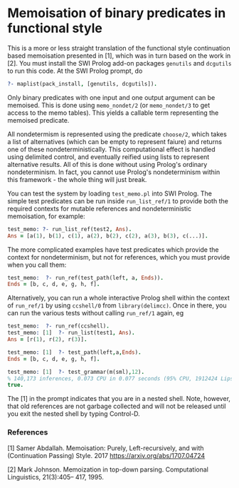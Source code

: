# Memoisation of binary predicates in functional style

This is a more or less straight translation of the functional style continuation
based memoisation presented in [1], which was in turn based on the work in [2].
You must install the SWI Prolog add-on packages `genutils` and `dcgutils` to run 
this code. At the SWI Prolog prompt, do

   ```prolog
   ?- maplist(pack_install, [genutils, dcgutils]).
   ```

Only binary predicates with one input and one output argument can be memoised.
This is done using `memo_nondet/2` (or `memo_nondet/3` to get access to the memo
tables). This yields a callable term representing the memoised predicate.

All nondetermism is represented using the predicate `choose/2`, which takes a list
of alternatives (which can be empty to represent faiure) and returns one of these
nondeterministically. This computational effect is handled using delimited control,
and eventually reified using lists to represent alternative results. All of this is
done without using Prolog's ordinary nondeterminism. In fact, you cannot use Prolog's
nondeterminism within this framework - the whole thing will just break.

You can test the system by loading `test_memo.pl` into SWI Prolog. The simple
test predicates can be run inside `run_list_ref/1` to provide both the required
contexts for mutable references and nondeterministic memoisation, for example:

   ```prolog
   test_memo: ?- run_list_ref(test2, Ans).
   Ans = [a(1), b(1), c(1), a(2), b(2), c(2), a(3), b(3), c(...)].
   ```

The more complicated examples have test predicates which provide the context
for nondeterminism, but not for references, which you must provide when you call them:

   ```prolog
   test_memo:  ?- run_ref(test_path(left, a, Ends)).
   Ends = [b, c, d, e, g, h, f].
   ```

Alternatively, you can run a whole interactive Prolog shell within the context
of `run_ref/1` by using `ccshell/0` from `library(delimcc)`. Once in there, you
can run the various tests without calling `run_ref/1` again, eg

   ```prolog
   test_memo:  ?- run_ref(ccshell).
   test_memo: [1]  ?- run_list(test1, Ans).
   Ans = [r(1), r(2), r(3)].

   test_memo: [1]  ?- test_path(left,a,Ends).
   Ends = [b, c, d, e, g, h, f].

   test_memo: [1]  ?- test_grammar(m(sml),12).
   % 140,173 inferences, 0.073 CPU in 0.077 seconds (95% CPU, 1912424 Lips)
   true.
   ```

The [1] in the prompt indicates that you are in a nested shell.
Note, however, that old references are not garbage collected and will not be
released until you exit the nested shell by typing Control-D.

### References

[1] Samer Abdallah. Memoisation: Purely, Left-recursively, and with (Continuation Passing) Style. 2017
    https://arxiv.org/abs/1707.04724

[2] Mark Johnson. Memoization in top-down parsing. Computational Linguistics, 21(3):405– 417, 1995.
